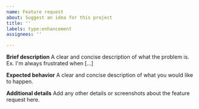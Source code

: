 ```yaml
---
name: Feature request
about: Suggest an idea for this project
title: ''
labels: type:enhancement
assignees: ''

---
```


**Brief description**
A clear and concise description of what the problem is. Ex. I'm always frustrated when [...]

**Expected behavior**
A clear and concise description of what you would like to happen.

**Additional details**
Add any other details or screenshots about the feature request here.
